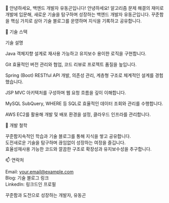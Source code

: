 👋 안녕하세요, 백엔드 개발자 유동곤입니다!
안녕하세요! 알고리즘 문제 해결의 재미로 개발에 입문해, 새로운 기술을 탐구하며 성장하는 백엔드 개발자 유동곤입니다. 꾸준함을 핵심 가치로 삼아 기술 블로그를 운영하며 지식을 기록하고 공유합니다.  

🔧 기술 스택



기술
설명



 Java
객체지향 설계로 재사용 가능하고 유지보수 용이한 로직을 구현합니다.


 Git
효율적인 버전 관리와 협업, 코드 리뷰로 프로젝트 품질을 높입니다.


 Spring (Boot)
RESTful API 개발, 의존성 관리, 계층형 구조로 체계적인 설계를 경험했습니다.


 JSP
MVC 아키텍처를 구성하며 웹 요청 흐름을 깊이 이해합니다.


 MySQL
SubQuery, WHERE 등 SQL로 효율적인 데이터 조회와 관리를 수행합니다.


 AWS
EC2를 활용해 개발 및 배포 환경을 설정, 클라우드 인프라를 관리합니다.



🌱 개발 철학

꾸준함지속적인 학습과 기술 블로그를 통해 지식을 쌓고 공유합니다.  
도전새로운 기술을 탐구하며 끊임없이 성장하는 여정을 즐깁니다.  
효율성재사용 가능한 코드와 깔끔한 구조로 확장성과 유지보수성을 추구합니다.


📫 연락처

Email: your.email@example.com  
Blog: 기술 블로그 링크  
LinkedIn: 링크드인 프로필



  꾸준함과 도전으로 성장하는 개발자, 유동곤  
